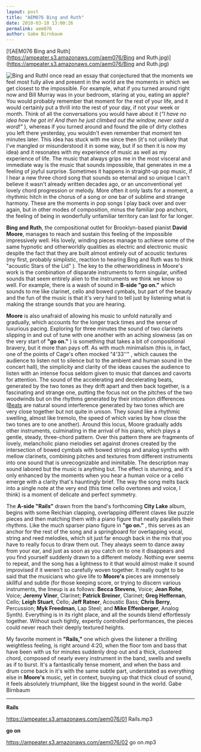```yaml
---
layout: post
title: "AEM076 Bing and Ruth"
date: 2010-03-10 13:00:26
permalink: aem076
author: Gabe Birnbaum
---
```

[![AEM076 Bing and Ruth](https://ampeater.s3.amazonaws.com/aem076/Bing and Ruth.jpg)](https://ampeater.s3.amazonaws.com/aem076/Bing and Ruth.jpg)

![](http://ampeatermusic.com/wp-content/uploads/2010/03/Bing-and-Ruth-300x199.jpg "Bing and Ruth")I once read an essay that conjectured that the moments we feel most fully alive and present in the world are the moments in which we get closest to the impossible. For example, what if you turned around right now and Bill Murray was in your bedroom, staring at you, eating an apple? You would probably remember that moment for the rest of your life, and it would certainly put a thrill into the rest of your day, if not your week or month. Think of all the conversations you would have about it (_"I have no idea how he got in! And then he just climbed out the window, never said a word!"_ ), whereas if you turned around and found the pile of dirty clothes you left there yesterday, you wouldn't even remember that moment ten minutes later. This idea has stuck with me since then (it's not unlikely that I've mangled or misunderstood it in some way, but if so then it is now my idea) and it resonates with my experience of music as well as my experience of life. The music that always grips me in the most visceral and immediate way is the music that sounds impossible, that generates in me a feeling of joyful surprise. Sometimes it happens in straight-up pop music, if I hear a new three chord song that sounds so eternal and so unique I can't believe it wasn't already written decades ago, or an unconventional yet lovely chord progression or melody. More often it only lasts for a moment, a rhythmic hitch in the chorus of a song or one bar of sublime and strange harmony. These are the moments in pop songs I play back over and over again, but in other modes of composition, minus the familiar pop anchors, the feeling of being in wonderfully unfamiliar territory can last for far longer.

<!-- more -->

**Bing and Ruth**, the compositional outlet for Brooklyn-based pianist **David Moore**, manages to reach and sustain this feeling of the impossible impressively well. His lovely, winding pieces manage to achieve some of the same hypnotic and otherworldly qualities as electric and electronic music despite the fact that they are built almost entirely out of acoustic textures (my first, probably simplistic, reaction to hearing Bing and Ruth was to think "acoustic Stars of the Lid" ). The key to the otherworldliness in Moore's work is the combination of disparate instruments to form singular, unified sounds that seem entirely alien to the instruments we think we know so well. For example, there is a wash of sound in **B-side "go on."** which sounds to me like clarinet, cello and bowed cymbals, but part of the beauty and the fun of the music is that it's very hard to tell just by listening what is making the strange sounds that you are hearing.

**Moore** is also unafraid of allowing his music to unfold naturally and gradually, which accounts for the longer track times and the sense of luxurious pacing. Exploring for three minutes the sound of two clarinets slipping in and out of tune with one another with an aching slowness (as on the very start of **"go on."** ) is something that takes a bit of compositional bravery, but it more than pays off. As with much minimalism (this is, in fact, one of the points of Cage's often mocked "4'33''" , which causes the audience to listen not to silence but to the ambient and human sound in the concert hall), the simplicity and clarity of the ideas causes the audience to listen with an intense focus seldom given to music that dances and cavorts for attention. The sound of the accelerating and decelerating beats, generated by the two tones as they drift apart and then back together, is a fascinating and strange one, putting the focus not on the pitches of the two woodwinds but on the rhythms generated by their intonation differences ([Beats](http://en.wikipedia.org/wiki/Beat_%28acoustics%29) are natural sound interference generated by two tones which are very close together but not quite in unison. They sound like a rhythmic swelling, almost like tremolo, the speed of which varies by how close the two tones are to one another). Around this locus, Moore gradually adds other instruments, culminating in the arrival of his piano, which plays a gentle, steady, three-chord pattern. Over this pattern there are fragments of lovely, melancholic piano melodies set against drones created by the intersection of bowed cymbals with bowed strings and analog synths with mellow clarinets, combining pitches and textures from different instruments into one sound that is unrecognizable and inimitable. The description may sound labored but the music is anything but. The effect is stunning, and it's only enhanced by the moments when you hear a human voice or a cello emerge with a clarity that's hauntingly brief. The way the song melts back into a single note at the very end (this time cello overtones and voice, I think) is a moment of delicate and perfect symmetry.

The **A-side "Rails"** drawn from the band's forthcoming **City Lake** album, begins with some Reichian clapping, overlapping different claves like puzzle pieces and then matching them with a piano figure that neatly parallels their rhythms. Like the much sparser piano figure in **"go on."** , this serves as an anchor for the rest of the song and a springboard for overlapping vocal, string and reed melodies, which sit just far enough back in the mix that you have to really focus to draw them out. They always seem to dance away from your ear, and just as soon as you catch on to one it disappears and you find yourself suddenly drawn to a different melody. Nothing ever seems to repeat, and the song has a lightness to it that would almost make it sound improvised if it weren't so carefully woven together. It really ought to be said that the musicians who give life to **Moore's** pieces are immensely skillful and subtle (for those keeping score, or trying to discern various instruments, the lineup is as follows: **Becca Stevens**, Voice; **Jean Rohe**, Voice; **Jeremy Viner**, Clarinet; **Patrick Breiner**, Clarinet; **Greg Heffernan**, Cello; **Leigh Stuart**, Cello; **Jeff Ratner**, Acoustic Bass; **Chris Berry**, Percussion; **Myk Freedman**, Lap Steel; and **Mike Effenberger**, Analog Synth). Everything is in its right place, and all the sounds blend effortlessly together. Without such tightly, expertly controlled performances, the pieces could never reach their deeply textured heights.

My favorite moment in **"Rails,"** one which gives the listener a thrilling weightless feeling, is right around 4:20, when the floor tom and bass that have been with us for minutes suddenly drop out and a thick, clustered chord, composed of nearly every instrument in the band, swells and swells as if to burst. It's a fantastically tense moment, and when the bass and drum come back in it's with the same subtle part, understated as everything else in **Moore's** music, yet in context, buoying up that thick cloud of sound, it feels absolutely triumphant, like the biggest sound in the world. Gabe Birnbaum

---

**Rails**

https://ampeater.s3.amazonaws.com/aem076/01 Rails.mp3

**go on**

https://ampeater.s3.amazonaws.com/aem076/02 go on.mp3

